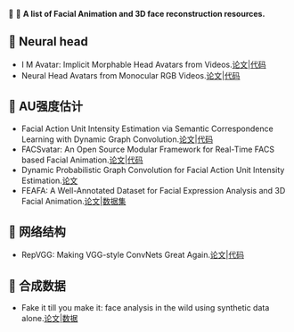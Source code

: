  :memo: :high_brightness: **A list of Facial Animation and 3D face reconstruction resources.**  
## :high_brightness: Neural head  
- I M Avatar: Implicit Morphable Head Avatars from Videos.[论文](https://arxiv.org/abs/2112.07471)|[代码](https://github.com/zhengyuf/IMavatar.git)  
- Neural Head Avatars from Monocular RGB Videos.[论文](https://arxiv.org/pdf/2112.01554.pdf)|[代码](https://github.com/philgras/neural-head-avatars.git)  
## :high_brightness: AU强度估计
- Facial Action Unit Intensity Estimation via Semantic Correspondence Learning with Dynamic Graph Convolution.[论文]()|[代码](https://github.com/EvelynFan/FAU.git)  
- FACSvatar: An Open Source Modular Framework for Real-Time FACS based Facial Animation.[论文](https://dl.acm.org/doi/10.1145/3267851.3267918)|[代码](https://github.com/NumesSanguis/FACSvatar.git)  
- Dynamic Probabilistic Graph Convolution for Facial Action Unit Intensity Estimation.[论文](https://ieeexplore.ieee.org/document/9578134)  
- FEAFA: A Well-Annotated Dataset for Facial Expression Analysis and 3D Facial
Animation.[论文](https://arxiv.org/abs/1904.01509)|[数据集](https://www.iiplab.net/feafa/)
## :high_brightness: 网络结构
- RepVGG: Making VGG-style ConvNets Great Again.[论文](https://ieeexplore.ieee.org/document/9577516)|[代码](https://github.com/DingXiaoH/RepVGG.git)  
## :high_brightness: 合成数据
- Fake it till you make it: face analysis in the wild using synthetic data alone.[论文](https://arxiv.org/abs/2109.15102)|[数据](https://github.com/microsoft/FaceSynthetics.git)
